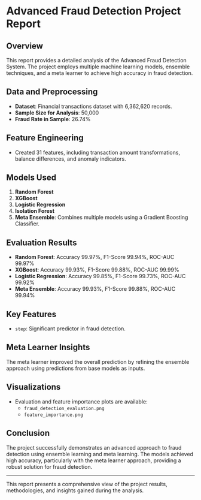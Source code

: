 # Advanced Fraud Detection Project Report

## Overview
This report provides a detailed analysis of the Advanced Fraud Detection System. The project employs multiple machine learning models, ensemble techniques, and a meta learner to achieve high accuracy in fraud detection.

## Data and Preprocessing
- **Dataset**: Financial transactions dataset with 6,362,620 records.
- **Sample Size for Analysis**: 50,000
- **Fraud Rate in Sample**: 26.74%

## Feature Engineering
- Created 31 features, including transaction amount transformations, balance differences, and anomaly indicators.

## Models Used
1. **Random Forest**
2. **XGBoost**
3. **Logistic Regression**
4. **Isolation Forest**
5. **Meta Ensemble**: Combines multiple models using a Gradient Boosting Classifier.

## Evaluation Results
- **Random Forest**: Accuracy 99.97%, F1-Score 99.94%, ROC-AUC 99.97%
- **XGBoost**: Accuracy 99.93%, F1-Score 99.88%, ROC-AUC 99.99%
- **Logistic Regression**: Accuracy 99.85%, F1-Score 99.73%, ROC-AUC 99.92%
- **Meta Ensemble**: Accuracy 99.93%, F1-Score 99.88%, ROC-AUC 99.94%

## Key Features
- `step`: Significant predictor in fraud detection.

## Meta Learner Insights
The meta learner improved the overall prediction by refining the ensemble approach using predictions from base models as inputs.

## Visualizations
- Evaluation and feature importance plots are available:
  - `fraud_detection_evaluation.png`
  - `feature_importance.png`

## Conclusion
The project successfully demonstrates an advanced approach to fraud detection using ensemble learning and meta learning. The models achieved high accuracy, particularly with the meta learner approach, providing a robust solution for fraud detection.

---

This report presents a comprehensive view of the project results, methodologies, and insights gained during the analysis.
